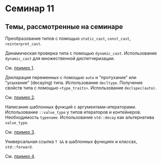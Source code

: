 # Семинар 11

## Темы, рассмотренные на семинаре

Преобразование типов с помощью `static_cast`, `const_cast`,
`reinterpret_cast`.

Динамическая проверка типа с помощью `dynamic_cast`.
Использование `dynamic_cast` для множественной
диспетчеризации.

См. [пример 1](1.cpp).

Декларация переменных с помощью `auto` и "протухание" или "усыхание"
(decaying) типа. Использование `decltype`. Получение свойств
типа с помощью `<type_traits>`. Использование `declspec(auto)`.

См. [пример 2](2.cpp).

Написание шаблонных функций с аргументами-итераторами.
Использование `::value_type` у типов итераторов и контейнеров.
Необходимость `typename`. Использование `std::decay`
как альтернатива `value_type`.

См. [пример 3](3.cpp).

Универсальная ссылка `T &&` в шаблонных функциях и классах,
`std::forward`.

См. [пример 4](4.cpp).
